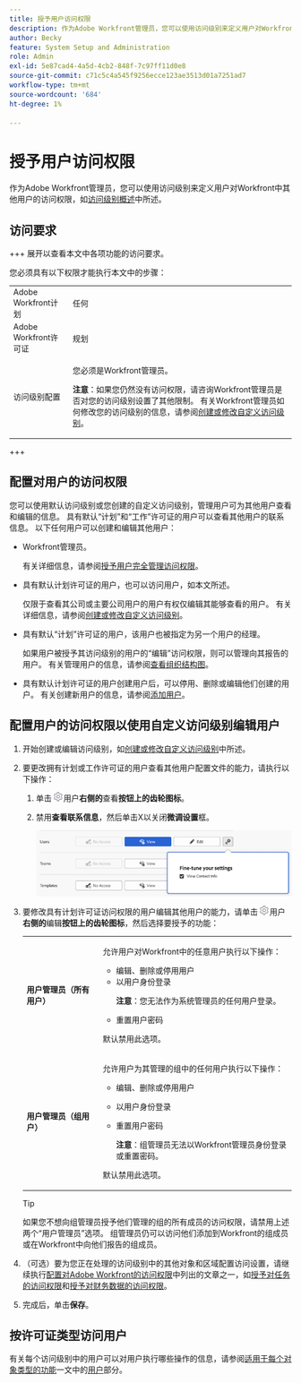 ```yaml
---
title: 授予用户访问权限
description: 作为Adobe Workfront管理员，您可以使用访问级别来定义用户对Workfront中其他用户的访问权限。
author: Becky
feature: System Setup and Administration
role: Admin
exl-id: 5e87cad4-4a5d-4cb2-848f-7c97ff11d0e8
source-git-commit: c71c5c4a545f9256ecce123ae3513d01a7251ad7
workflow-type: tm+mt
source-wordcount: '684'
ht-degree: 1%

---
```



# 授予用户访问权限

作为Adobe Workfront管理员，您可以使用访问级别来定义用户对Workfront中其他用户的访问权限，如[访问级别概述](../../../administration-and-setup/add-users/access-levels-and-object-permissions/access-levels-overview.md)中所述。

## 访问要求

+++ 展开以查看本文中各项功能的访问要求。

您必须具有以下权限才能执行本文中的步骤：

<table style="table-layout:auto"> 
 <col> 
 <col> 
 <tbody> 
  <tr> 
   <td role="rowheader">Adobe Workfront计划</td> 
   <td>任何</td> 
  </tr> 
  <tr> 
   <td role="rowheader">Adobe Workfront许可证</td> 
   <td>规划</td> 
  </tr> 
  <tr> 
   <td role="rowheader">访问级别配置</td> 
   <td> <p>您必须是Workfront管理员。</p> <p><b>注意</b>：如果您仍然没有访问权限，请咨询Workfront管理员是否对您的访问级别设置了其他限制。 有关Workfront管理员如何修改您的访问级别的信息，请参阅<a href="../../../administration-and-setup/add-users/configure-and-grant-access/create-modify-access-levels.md" class="MCXref xref" data-mc-variable-override="">创建或修改自定义访问级别</a>。</p> </td> 
  </tr> 
 </tbody> 
</table>

+++

## 配置对用户的访问权限

您可以使用默认访问级别或您创建的自定义访问级别，管理用户可为其他用户查看和编辑的信息。 具有默认“计划”和“工作”许可证的用户可以查看其他用户的联系信息。 以下任何用户可以创建和编辑其他用户：

* Workfront管理员。

  有关详细信息，请参阅[授予用户完全管理访问权限](../../../administration-and-setup/add-users/configure-and-grant-access/grant-a-user-full-administrative-access.md)。

* 具有默认计划许可证的用户，也可以访问用户，如本文所述。

  仅限于查看其公司或主要公司用户的用户有权仅编辑其能够查看的用户。 有关详细信息，请参阅[创建或修改自定义访问级别](../../../administration-and-setup/add-users/configure-and-grant-access/create-modify-access-levels.md)。

* 具有默认“计划”许可证的用户，该用户也被指定为另一个用户的经理。

  如果用户被授予其访问级别的用户的“编辑”访问权限，则可以管理向其报告的用户。 有关管理用户的信息，请参阅[查看组织结构图](../../../people-teams-and-groups/work-directly-with-others/view-the-org-chart.md)。

* 具有默认计划许可证的用户创建用户后，可以停用、删除或编辑他们创建的用户。 有关创建新用户的信息，请参阅[添加用户](../../../administration-and-setup/add-users/create-and-manage-users/add-users.md)。

## 配置用户的访问权限以使用自定义访问级别编辑用户

1. 开始创建或编辑访问级别，如[创建或修改自定义访问级别](../../../administration-and-setup/add-users/configure-and-grant-access/create-modify-access-levels.md)中所述。
1. 要更改拥有计划或工作许可证的用户查看其他用户配置文件的能力，请执行以下操作：

   1. 单击![](assets/gear-icon-settings.png)用户&#x200B;**右侧的**&#x200B;查看&#x200B;**按钮上的齿轮图标**。

   1. 禁用&#x200B;**查看联系信息**，然后单击X以关闭&#x200B;**微调设置**&#x200B;框。

      ![优化用户设置](assets/fine-tune-users.png)

1. 要修改具有计划许可证访问权限的用户编辑其他用户的能力，请单击![](assets/gear-icon-settings.png)用户&#x200B;**右侧的**&#x200B;编辑&#x200B;**按钮上的齿轮图标**，然后选择要授予的功能：

   <table style="table-layout:auto"> 
    <col> 
    <col> 
    <tbody> 
    <!--DELETE THIS SECTION MARCH 2026-->
     <!-- <tr> 
     <td role="rowheader"><strong>Create</strong> </td> 
      <td> <p>Allows users to create users.<br>This option is enabled by default.</p> 
     <p><b>NOTE</b>: This is not available if your organization has been onboarded to the Adobe Admin Console. See your network or IT administrator if you need more information.</p>
        </td>  
     </tr> 
     <tr> 
      <td role="rowheader"><strong>Delete</strong> </td> 
      <td> <p> Allows users to delete the users they have created themselves.<br>This option is enabled by default.</p> <p><b>NOTE</b>: This is not available if your organization has been onboarded to the Adobe Admin Console. See your network or IT administrator if you need more information.</p> </td> 
     </tr> -->
     <tr> 
      <td role="rowheader"><strong>用户管理员（所有用户）</strong> </td> 
      <td> <p>允许用户对Workfront中的任意用户执行以下操作：</p> 
       <ul> 
        <li>编辑、删除或停用用户</li> 
        <li>以用户身份登录<p><b>注意</b>：您无法作为系统管理员的任何用户登录。</p></li> 
        <li>重置用户密码</li> 
       </ul> <p>默认禁用此选项。</p> </td> 
     </tr> 
     <tr> 
      <td role="rowheader"><strong>用户管理员（组用户）</strong> </td> 
      <td> <p>允许用户为其管理的组中的任何用户执行以下操作： 
        <ul>
         <li><p>编辑、删除或停用用户</p></li>
         <li>以用户身份登录</li>
         <li><p>重置用户密码</p><p><b>注意</b>：组管理员无法以Workfront管理员身份登录或重置密码。</p></li>
        </ul><p>默认禁用此选项。</p></p> </td> 
     </tr> 
    </tbody> 
   </table>

   >[!TIP]
   >
   >如果您不想向组管理员授予他们管理的组的所有成员的访问权限，请禁用上述两个“用户管理员”选项。 组管理员仍可以访问他们添加到Workfront的组成员或在Workfront中向他们报告的组成员。

1. （可选）要为您正在处理的访问级别中的其他对象和区域配置访问设置，请继续执行[配置对Adobe Workfront的访问权限](../../../administration-and-setup/add-users/configure-and-grant-access/configure-access.md)中列出的文章之一，如[授予对任务的访问权限](../../../administration-and-setup/add-users/configure-and-grant-access/grant-access-tasks.md)和[授予对财务数据的访问权限](../../../administration-and-setup/add-users/configure-and-grant-access/grant-access-financial.md)。
1. 完成后，单击&#x200B;**保存**。

## 按许可证类型访问用户

有关每个访问级别中的用户可以对用户执行哪些操作的信息，请参阅[适用于每个对象类型的功能](../../../administration-and-setup/add-users/access-levels-and-object-permissions/functionality-available-for-each-object-type.md#users)一文中的[用户](../../../administration-and-setup/add-users/access-levels-and-object-permissions/functionality-available-for-each-object-type.md)部分。
